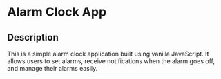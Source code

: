 # Alarm Clock App

## Description

This is a simple alarm clock application built using vanilla JavaScript. It allows users to set alarms, receive notifications when the alarm goes off, and manage their alarms easily.


